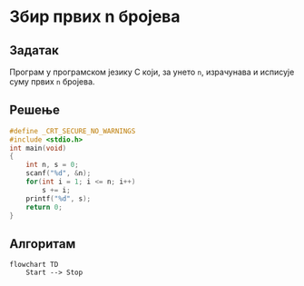 # Збир првих n бројева

## Задатак

Програм у програмском језику C који, за унето `n`, израчунава и исписује суму првих `n` бројева.

## Решење

```c
#define _CRT_SECURE_NO_WARNINGS
#include <stdio.h>
int main(void)
{	
	int n, s = 0;
	scanf("%d", &n);
	for(int i = 1; i <= n; i++)
		s += i;
	printf("%d", s);
    return 0;
}
```

## Алгоритам

```mermaid
flowchart TD
    Start --> Stop
```
